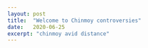 ```yaml
---
layout: post
title:  "Welcome to Chinmoy controversies"
date:   2020-06-25
excerpt: "chinmoy avid distance"
---
```


